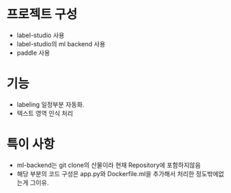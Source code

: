 # 프로젝트 구성

- label-studio 사용
- label-studio의 ml backend 사용
- paddle 사용

# 기능

- labeling 일정부분 자동화.
- 텍스트 영역 인식 처리

# 특이 사항

- ml-backend는 git clone의 산물이라 현재 Repository에 포함하지않음
- 해당 부분의 코드 구성은 app.py와 Dockerfile.ml을 추가해서 처리한 정도밖에없는게 그이유.
